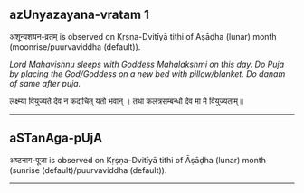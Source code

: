 ## azUnyazayana-vratam 1
अशून्यशयन-व्रतम् is observed on Kṛṣṇa-Dvitīyā tithi of Āṣāḍha (lunar) month (moonrise/puurvaviddha (default)).

_Lord Mahavishnu sleeps with Goddess Mahalakshmi on this day. Do Puja by placing the God/Goddess on a new bed with pillow/blanket. Do danam of same after puja._

लक्ष्म्या वियुज्यते देव न कदाचित् यतो भवान् ।
तथा कलत्रसम्बन्धो देव मा मे वियुज्यताम्॥

---
## aSTanAga-pUjA
अष्टनाग-पूजा is observed on Kṛṣṇa-Dvitīyā tithi of Āṣāḍha (lunar) month (sunrise (default)/puurvaviddha (default)).



---
